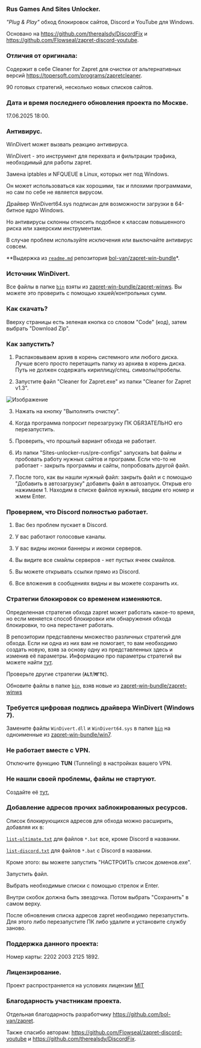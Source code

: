 ### Rus Games And Sites Unloсker.

*"Plug & Play"* обход блокировок сайтов, Discord и YouTube для Windows.

Основано на https://github.com/therealsdy/DiscordFix и https://github.com/Flowseal/zapret-discord-youtube.

### Отличия от оригинала:

Содержит в себе Cleaner for Zapret для очистки от альтернативных версий https://topersoft.com/programs/zapretcleaner.

90 готовых стратегий, несколько новых списков сайтов.

### Дата и время последнего обновления проекта по Москве.

17.06.2025 18:00.

### Антивирус.

WinDivert может вызвать реакцию антивируса.

WinDivert - это инструмент для перехвата и фильтрации трафика, необходимый для работы zapret.

Замена iptables и NFQUEUE в Linux, которых нет под Windows.

Он может использоваться как хорошими, так и плохими программами, но сам по себе не является вирусом.

Драйвер WinDivert64.sys подписан для возможности загрузки в 64-битное ядро Windows.

Но антивирусы склонны относить подобное к классам повышенного риска или хакерским инструментам.

В случае проблем используйте исключения или выключайте антивирус совсем.

**Выдержка из [`readme.md`](https://github.com/bol-van/zapret-win-bundle/blob/master/readme.md#%D0%B0%D0%BD%D1%82%D0%B8%D0%B2%D0%B8%D1%80%D1%83%D1%81%D1%8B) репозитория [bol-van/zapret-win-bundle](https://github.com/bol-van/zapret-win-bundle)*.

### Источник WinDivert.

Все файлы в папке [`bin`](./Sites-unlocker-rus/bin) взяты из [zapret-win-bundle/zapret-winws](https://github.com/bol-van/zapret-win-bundle/tree/master/zapret-winws). Вы можете это проверить с помощью хэшей/контрольных сумм.

### Как скачать?

Вверху страницы есть зеленая кнопка со словом "Code" (код), затем выбрать "Download Zip".

### Как запустить?

1. Распаковываем архив в корень системного или любого диска. Лучше всего просто перетащить папку из архива в корень диска. Путь не должен содержать кириллицу/спец. символы/пробелы.

2. Запустите файл "Cleaner for Zapret.exe" из папки "Cleaner for Zapret v1.3".

![Изображение](https://i.postimg.cc/sgckBT3f/photo-2025-03-25-01-19-04.jpg)

3. Нажать на кнопку "Выполнить очистку".

4. Когда программа попросит перезагрузку ПК ОБЯЗАТЕЛЬНО его перезапустить.

5. Проверить, что прошлый вариант обхода не работает.

6. Из папки "Sites-unlocker-rus/pre-configs" запускать bat файлы и пробовать работу нужных сайтов и программ. Если что-то не работает - закрыть программы и сайты, попробовать другой файл.

7. После того, как вы нашли нужный файл: закрыть файл и с помощью "Добавить в автозагрузку" добавить файл в автозапуск. Открыв его нажимаем 1. Находим в списке файлов нужный, вводим его номер и жмем Enter.

### Проверяем, что Discord полностью работает.

1. Вас без проблем пускает в Discord.

2. У вас работают голосовые каналы.

3. У вас видны иконки баннеры и иконки серверов.

4. Вы видите все смайлы серверов - нет пустых ячеек смайлов.

5. Вы можете открывать ссылки прямо из Discord.

6. Все вложения в сообщениях видны и вы можете сохранить их.

### Стратегии блокировок со временем изменяются.

Определенная стратегия обхода zapret может работать какое-то время, но если меняется способ блокировки или обнаружения обхода блокировки, то она перестанет работать.

В репозитории представлены множество различных стратегий для обхода. Если ни одна из них вам не помогает, то вам необходимо создать новую, взяв за основу одну из представленных здесь и изменив её параметры.
Информацию про параметры стратегий вы можете найти [тут](https://github.com/bol-van/zapret/blob/master/docs/readme.md#nfqws).

Проверьте другие стратегии (**`ALT`**/**`МГТС`**).

Обновите файлы в папке [`bin`](./Sites-unlocker-rus/bin), взяв новые из [zapret-win-bundle/zapret-winws](https://github.com/bol-van/zapret-win-bundle/tree/master/zapret-winws)

### Требуется цифровая подпись драйвера WinDivert (Windows 7).

Замените файлы `WinDivert.dll` и `WinDivert64.sys` в папке [`bin`](./Sites-unlocker-rus/bin) на одноименные из [zapret-win-bundle/win7](https://github.com/bol-van/zapret-win-bundle/tree/master/win7).

### Не работает вместе с VPN.

Отключите функцию **TUN** (Tunneling) в настройках вашего VPN.

### Не нашли своей проблемы, файлы не стартуют.

Создайте её [тут.](https://github.com/Rus-Games-And-Sites-Unloker/Rus_Games_And_Sites_Unlocker_1/issues)

### Добавление адресов прочих заблокированных ресурсов.

Список блокирующихся адресов для обхода можно расширить, добавляя их в:

[`list-ultimate.txt`](.Sites-unlocker-rus/lists/list-ultimate.txt) для файлов `*.bat` все, кроме Discord в названии.

[`list-discord.txt`](.Sites-unlocker-rus/lists/list-discord.txt) для файлов `*.bat` c Discord в названии.

Кроме этого: вы можете запустить "НАСТРОИТЬ список доменов.exe".

Запустить файл.

Выбрать необходимые списки с помощью стрелок и Enter.

Внутри скобок должна быть звездочка. Потом выбрать "Сохранить" в самом верху.

После обновления списка адресов zapret необходимо перезапустить. Для этого либо перезапустите ПК либо удалите и установите службу заново.

### Поддержка данного проекта:

Номер карты: 2202 2003 2125 1892.

### Лицензирование.

Проект распространяется на условиях лицензии [MIT](https://github.com/Flowseal/zapret-discord-youtube/blob/main/LICENSE.txt)

### Благодарность участникам проекта.

Отдельная благодарность разработчику https://github.com/bol-van/zapret.

Также спасибо авторам: https://github.com/Flowseal/zapret-discord-youtube и https://github.com/therealsdy/DiscordFix.

